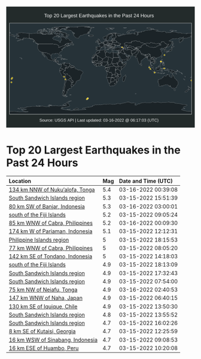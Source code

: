 ![Map](./map.png)

# Top 20 Largest Earthquakes in the Past 24 Hours

| Location | Mag | Date and Time (UTC) |
|:---|:---|:---|
| [134 km NNW of Nuku‘alofa, Tonga](https://earthquake.usgs.gov/earthquakes/eventpage/us6000h4ww) | 5.4 | 03-16-2022 00:39:08 |
| [South Sandwich Islands region](https://earthquake.usgs.gov/earthquakes/eventpage/us6000h4r3) | 5.3 | 03-15-2022 15:51:39 |
| [80 km SW of Banjar, Indonesia](https://earthquake.usgs.gov/earthquakes/eventpage/us6000h4xf) | 5.3 | 03-16-2022 03:00:01 |
| [south of the Fiji Islands](https://earthquake.usgs.gov/earthquakes/eventpage/us6000h4nb) | 5.2 | 03-15-2022 09:05:24 |
| [85 km WNW of Cabra, Philippines](https://earthquake.usgs.gov/earthquakes/eventpage/us6000h4wn) | 5.2 | 03-16-2022 00:09:30 |
| [174 km W of Pariaman, Indonesia](https://earthquake.usgs.gov/earthquakes/eventpage/us6000h4p4) | 5.1 | 03-15-2022 12:12:31 |
| [Philippine Islands region](https://earthquake.usgs.gov/earthquakes/eventpage/us6000h4ss) | 5 | 03-15-2022 18:15:53 |
| [77 km WNW of Cabra, Philippines](https://earthquake.usgs.gov/earthquakes/eventpage/us6000h4n2) | 5 | 03-15-2022 08:05:20 |
| [142 km SE of Tondano, Indonesia](https://earthquake.usgs.gov/earthquakes/eventpage/us6000h4qh) | 5 | 03-15-2022 14:18:03 |
| [south of the Fiji Islands](https://earthquake.usgs.gov/earthquakes/eventpage/us6000h4sq) | 4.9 | 03-15-2022 18:13:09 |
| [South Sandwich Islands region](https://earthquake.usgs.gov/earthquakes/eventpage/us6000h4sv) | 4.9 | 03-15-2022 17:32:43 |
| [South Sandwich Islands region](https://earthquake.usgs.gov/earthquakes/eventpage/us6000h4mz) | 4.9 | 03-15-2022 07:54:00 |
| [75 km NW of Neiafu, Tonga](https://earthquake.usgs.gov/earthquakes/eventpage/us6000h4xc) | 4.9 | 03-16-2022 02:40:53 |
| [147 km WNW of Naha, Japan](https://earthquake.usgs.gov/earthquakes/eventpage/us6000h4mq) | 4.9 | 03-15-2022 06:40:15 |
| [130 km SE of Iquique, Chile](https://earthquake.usgs.gov/earthquakes/eventpage/us6000h4q8) | 4.9 | 03-15-2022 13:50:30 |
| [South Sandwich Islands region](https://earthquake.usgs.gov/earthquakes/eventpage/us6000h4qc) | 4.8 | 03-15-2022 13:55:52 |
| [South Sandwich Islands region](https://earthquake.usgs.gov/earthquakes/eventpage/us6000h4r8) | 4.7 | 03-15-2022 16:02:26 |
| [8 km SE of Kutaisi, Georgia](https://earthquake.usgs.gov/earthquakes/eventpage/us6000h4pa) | 4.7 | 03-15-2022 12:25:59 |
| [16 km WSW of Sinabang, Indonesia](https://earthquake.usgs.gov/earthquakes/eventpage/us6000h4nc) | 4.7 | 03-15-2022 09:08:53 |
| [16 km ESE of Huambo, Peru](https://earthquake.usgs.gov/earthquakes/eventpage/us6000h4nn) | 4.7 | 03-15-2022 10:20:08 |
